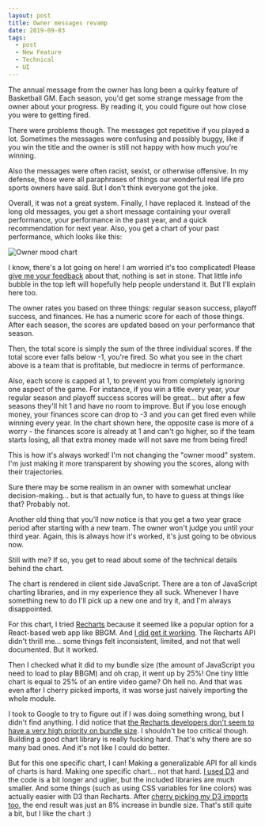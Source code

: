 ```yaml
---
layout: post
title: Owner messages revamp
date: 2019-09-03
tags:
  - post
  - New Feature
  - Technical
  - UI
---
```


The annual message from the owner has long been a quirky feature of Basketball GM. Each season, you'd get some strange message from the owner about your progress. By reading it, you could figure out how close you were to getting fired.

There were problems though. The messages got repetitive if you played a lot. Sometimes the messages were confusing and possibly buggy, like if you win the title and the owner is still not happy with how much you're winning.

Also the messages were often racist, sexist, or otherwise offensive. In my defense, those were all paraphrases of things our wonderful real life pro sports owners have said. But I don't think everyone got the joke.

Overall, it was not a great system. Finally, I have replaced it. Instead of the long old messages, you get a short message containing your overall performance, your performance in the past year, and a quick recommendation for next year. Also, you get a chart of your past performance, which looks like this:

<!--more-->

![Owner mood chart](/files/owner-mood-chart.png)

I know, there's a lot going on here! I am worried it's too complicated! Please [give me your feedback](/contact/) about that, nothing is set in stone. That little info bubble in the top left will hopefully help people understand it. But I'll explain here too.

The owner rates you based on three things: regular season success, playoff success, and finances. He has a numeric score for each of those things. After each season, the scores are updated based on your performance that season.

Then, the total score is simply the sum of the three individual scores. If the total score ever falls below -1, you're fired. So what you see in the chart above is a team that is profitable, but mediocre in terms of performance.

Also, each score is capped at 1, to prevent you from completely ignoring one aspect of the game. For instance, if you win a title every year, your regular season and playoff success scores will be great... but after a few seasons they'll hit 1 and have no room to improve. But if you lose enough money, your finances score can drop to -3 and you can get fired even while winning every year. In the chart shown here, the opposite case is more of a worry - the finances score is already at 1 and can't go higher, so if the team starts losing, all that extra money made will not save me from being fired!

This is how it's always worked! I'm not changing the "owner mood" system. I'm just making it more transparent by showing you the scores, along with their trajectories.

Sure there may be some realism in an owner with somewhat unclear decision-making... but is that actually fun, to have to guess at things like that? Probably not.

Another old thing that you'll now notice is that you get a two year grace period after starting with a new team. The owner won't judge you until your third year. Again, this is always how it's worked, it's just going to be obvious now.

Still with me? If so, you get to read about some of the technical details behind the chart.

The chart is rendered in client side JavaScript. There are a ton of JavaScript charting libraries, and in my experience they all suck. Whenever I have something new to do I'll pick up a new one and try it, and I'm always disappointed.

For this chart, I tried [Recharts](http://recharts.org/) because it seemed like a popular option for a React-based web app like BBGM. And [I did get it working](https://github.com/dumbmatter/gm-games/commit/b684d67a772a4826e45444d10d8b5eee892ae67c). The Recharts API didn't thrill me... some things felt inconsistent, limited, and not that well documented. But it worked.

Then I checked what it did to my bundle size (the amount of JavaScript you need to load to play BBGM) and oh crap, it went up by 25%! One tiny little chart is equal to 25% of an entire video game? Oh hell no. And that was even after I cherry picked imports, it was worse just naively importing the whole module.

I took to Google to try to figure out if I was doing something wrong, but I didn't find anything. I did notice that [the Recharts developers don't seem to have a very high priority on bundle size](https://github.com/recharts/recharts/pull/1414). I shouldn't be too critical though. Building a good chart library is really fucking hard. That's why there are so many bad ones. And it's not like I could do better.

But for this one specific chart, I can! Making a generalizable API for all kinds of charts is hard. Making one specific chart... not that hard. [I used D3](https://github.com/dumbmatter/gm-games/commit/a33baadbdf317f9a74f66aa4abda969a4382ba56) and the code is a bit longer and uglier, but the included libraries are much smaller. And some things (such as using CSS variables for line colors) was actually easier with D3 than Recharts. After [cherry picking my D3 imports too](https://github.com/dumbmatter/gm-games/commit/cf1dccf4076acc3426b0bcd9e58281e224db303a), the end result was just an 8% increase in bundle size. That's still quite a bit, but I like the chart :)
